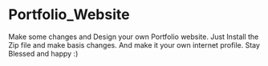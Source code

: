 # Portfolio_Website
Make some changes and Design your own Portfolio website.
Just Install the Zip file and make basis changes.
And make it your own internet profile.
Stay Blessed and happy :)
